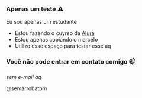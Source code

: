 ### Apenas um teste ⚠️

Eu sou apenas um estudante

- Estou fazendo o cuyrso da [Alura](https://www.alura.com.br)
- Estou apenas copiando o marcelo
- Utilizo esse espaço para testar esse aq

### Você não pode entrar em contato comigo 📫

_sem e-mail aq_

@semarrobatbm
